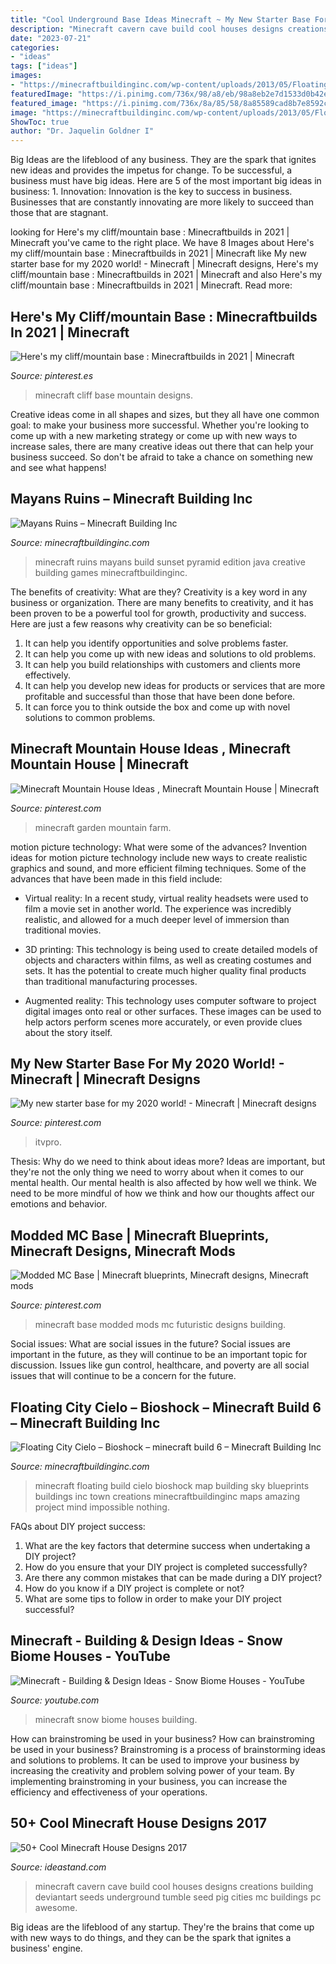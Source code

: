```yaml
---
title: "Cool Underground Base Ideas Minecraft ~ My New Starter Base For My 2020 World!"
description: "Minecraft cavern cave build cool houses designs creations building deviantart seeds underground tumble seed pig cities mc buildings pc awesome"
date: "2023-07-21"
categories:
- "ideas"
tags: ["ideas"]
images:
- "https://minecraftbuildinginc.com/wp-content/uploads/2013/05/Floating-City-Cielo-Bioshock-minecraft-build-6.jpg"
featuredImage: "https://i.pinimg.com/736x/98/a8/eb/98a8eb2e7d1533d0b42ee303642d945b.jpg"
featured_image: "https://i.pinimg.com/736x/8a/85/58/8a85589cad8b7e8592c1f7f8371c22ad.jpg"
image: "https://minecraftbuildinginc.com/wp-content/uploads/2013/05/Floating-City-Cielo-Bioshock-minecraft-build-6.jpg"
ShowToc: true
author: "Dr. Jaquelin Goldner I"
---
```



Big Ideas are the lifeblood of any business. They are the spark that ignites new ideas and provides the impetus for change. To be successful, a business must have big ideas. Here are 5 of the most important big ideas in business: 1. Innovation: Innovation is the key to success in business. Businesses that are constantly innovating are more likely to succeed than those that are stagnant. 
	

		
looking for Here&#039;s my cliff/mountain base : Minecraftbuilds in 2021 | Minecraft you've came to the right place. We have 8 Images about Here&#039;s my cliff/mountain base : Minecraftbuilds in 2021 | Minecraft like My new starter base for my 2020 world! - Minecraft | Minecraft designs, Here&#039;s my cliff/mountain base : Minecraftbuilds in 2021 | Minecraft and also Here&#039;s my cliff/mountain base : Minecraftbuilds in 2021 | Minecraft. Read more:
		
    
## Here&#039;s My Cliff/mountain Base : Minecraftbuilds In 2021 | Minecraft

<img loading=lazy src="https://i.pinimg.com/736x/0b/07/da/0b07dab1d950626a4d9ded5079c61792.jpg" onerror="this.onerror=null;this.src='https://tse3.mm.bing.net/th?id=OIP.ihuOb23RCU78M0NYSDctqQAAAA&amp;pid=15.1';" alt="Here&#039;s my cliff/mountain base : Minecraftbuilds in 2021 | Minecraft">

_Source: pinterest.es_

>minecraft cliff base mountain designs. 

	

Creative ideas come in all shapes and sizes, but they all have one common goal: to make your business more successful. Whether you're looking to come up with a new marketing strategy or come up with new ways to increase sales, there are many creative ideas out there that can help your business succeed. So don't be afraid to take a chance on something new and see what happens!

    
## Mayans Ruins – Minecraft Building Inc

<img loading=lazy src="https://minecraftbuildinginc.com/wp-content/uploads/2013/02/mayans_minecraft_ruins_sunset1.jpg" onerror="this.onerror=null;this.src='https://tse4.mm.bing.net/th?id=OIP.vs1_A2QtObEcZkyhw5KiwwHaD7&amp;pid=15.1';" alt="Mayans Ruins – Minecraft Building Inc">

_Source: minecraftbuildinginc.com_

>minecraft ruins mayans build sunset pyramid edition java creative building games minecraftbuildinginc. 

	

The benefits of creativity: What are they?
Creativity is a key word in any business or organization. There are many benefits to creativity, and it has been proven to be a powerful tool for growth, productivity and success. Here are just a few reasons why creativity can be so beneficial: 
1. It can help you identify opportunities and solve problems faster.
2. It can help you come up with new ideas and solutions to old problems.
3. It can help you build relationships with customers and clients more effectively. 
4. It can help you develop new ideas for products or services that are more profitable and successful than those that have been done before. 
5. It can force you to think outside the box and come up with novel solutions to common problems.

    
## Minecraft Mountain House Ideas , Minecraft Mountain House | Minecraft

<img loading=lazy src="https://i.pinimg.com/736x/98/a8/eb/98a8eb2e7d1533d0b42ee303642d945b.jpg" onerror="this.onerror=null;this.src='https://tse4.mm.bing.net/th?id=OIP.y0yKKBLOimE9aiCsH4Y0zAHaEJ&amp;pid=15.1';" alt="Minecraft Mountain House Ideas , Minecraft Mountain House | Minecraft">

_Source: pinterest.com_

>minecraft garden mountain farm. 

	

motion picture technology: What were some of the advances?
Invention ideas for motion picture technology include new ways to create realistic graphics and sound, and more efficient filming techniques. Some of the advances that have been made in this field include: 
- Virtual reality: In a recent study, virtual reality headsets were used to film a movie set in another world. The experience was incredibly realistic, and allowed for a much deeper level of immersion than traditional movies. 

- 3D printing: This technology is being used to create detailed models of objects and characters within films, as well as creating costumes and sets. It has the potential to create much higher quality final products than traditional manufacturing processes. 

- Augmented reality: This technology uses computer software to project digital images onto real or other surfaces. These images can be used to help actors perform scenes more accurately, or even provide clues about the story itself.

    
## My New Starter Base For My 2020 World! - Minecraft | Minecraft Designs

<img loading=lazy src="https://i.pinimg.com/736x/8a/85/58/8a85589cad8b7e8592c1f7f8371c22ad.jpg" onerror="this.onerror=null;this.src='https://tse1.mm.bing.net/th?id=OIP.FpA6GYb23ylU4OrP0SkVaQHaEK&amp;pid=15.1';" alt="My new starter base for my 2020 world! - Minecraft | Minecraft designs">

_Source: pinterest.com_

>itvpro. 

	

Thesis: Why do we need to think about ideas more?
Ideas are important, but they're not the only thing we need to worry about when it comes to our mental health. Our mental health is also affected by how well we think. We need to be more mindful of how we think and how our thoughts affect our emotions and behavior.

    
## Modded MC Base | Minecraft Blueprints, Minecraft Designs, Minecraft Mods

<img loading=lazy src="https://i.pinimg.com/736x/72/7a/db/727adb5b04b56ed9e7d493b04053db35.jpg" onerror="this.onerror=null;this.src='https://tse2.mm.bing.net/th?id=OIP.iXiUqGcnlPD7nJROmOl20wHaD9&amp;pid=15.1';" alt="Modded MC Base | Minecraft blueprints, Minecraft designs, Minecraft mods">

_Source: pinterest.com_

>minecraft base modded mods mc futuristic designs building. 

	

Social issues: What are social issues in the future?
Social issues are important in the future, as they will continue to be an important topic for discussion. Issues like gun control, healthcare, and poverty are all social issues that will continue to be a concern for the future.

    
## Floating City Cielo – Bioshock – Minecraft Build 6 – Minecraft Building Inc

<img loading=lazy src="https://minecraftbuildinginc.com/wp-content/uploads/2013/05/Floating-City-Cielo-Bioshock-minecraft-build-6.jpg" onerror="this.onerror=null;this.src='https://tse2.mm.bing.net/th?id=OIP.BDen5lmO_BPl3qKX5bCArgHaD7&amp;pid=15.1';" alt="Floating City Cielo – Bioshock – minecraft build 6 – Minecraft Building Inc">

_Source: minecraftbuildinginc.com_

>minecraft floating build cielo bioshock map building sky blueprints buildings inc town creations minecraftbuildinginc maps amazing project mind impossible nothing. 

	

FAQs about DIY project success:
1. What are the key factors that determine success when undertaking a DIY project?
2. How do you ensure that your DIY project is completed successfully? 
3. Are there any common mistakes that can be made during a DIY project? 
4. How do you know if a DIY project is complete or not? 
5. What are some tips to follow in order to make your DIY project successful?

    
## Minecraft - Building &amp; Design Ideas - Snow Biome Houses - YouTube

<img loading=lazy src="https://i.ytimg.com/vi/TjPPSEnTTww/maxresdefault.jpg" onerror="this.onerror=null;this.src='https://tse3.mm.bing.net/th?id=OIP.6M0FXEToaXIQy10h5WZVPAHaEK&amp;pid=15.1';" alt="Minecraft - Building &amp; Design Ideas - Snow Biome Houses - YouTube">

_Source: youtube.com_

>minecraft snow biome houses building. 

	

How can brainstroming be used in your business?
How can brainstroming be used in your business? Brainstroming is a process of brainstorming ideas and solutions to problems. It can be used to improve your business by increasing the creativity and problem solving power of your team. By implementing brainstroming in your business, you can increase the efficiency and effectiveness of your operations.

    
## 50+ Cool Minecraft House Designs 2017

<img loading=lazy src="https://ideastand.com/wp-content/uploads/2014/02/minecraft-houses/minecraft-cavern-city-49.jpg" onerror="this.onerror=null;this.src='https://tse4.mm.bing.net/th?id=OIP._Fw1OEMbmYyrqDrp1dI0mAHaEo&amp;pid=15.1';" alt="50+ Cool Minecraft House Designs 2017">

_Source: ideastand.com_

>minecraft cavern cave build cool houses designs creations building deviantart seeds underground tumble seed pig cities mc buildings pc awesome. 

	

Big ideas are the lifeblood of any startup. They're the brains that come up with new ways to do things, and they can be the spark that ignites a business' engine.

